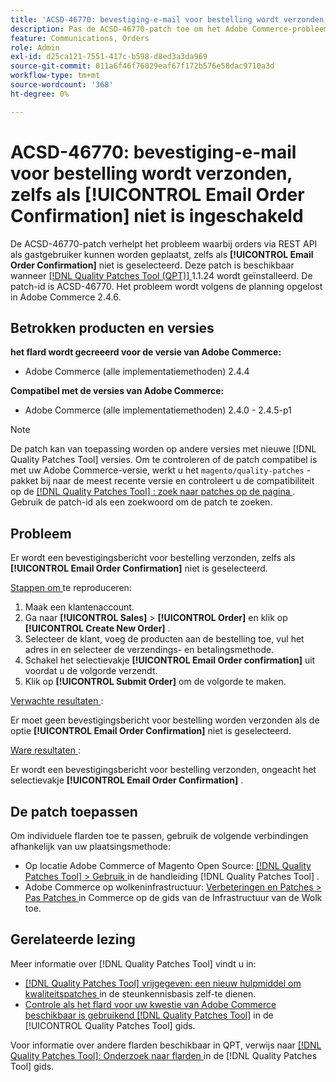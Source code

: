 ```yaml
---
title: 'ACSD-46770: bevestiging-e-mail voor bestelling wordt verzonden, zelfs als [!UICONTROL Email Order Confirmation] niet is ingeschakeld'
description: Pas de ACSD-46770-patch toe om het Adobe Commerce-probleem op te lossen, waarbij e-mails ter bevestiging van de bestelling worden verzonden, zelfs als [!UICONTROL Email Order Confirmation] niet is geselecteerd.
feature: Communications, Orders
role: Admin
exl-id: d25ca121-7551-417c-b598-d8ed3a3da969
source-git-commit: 011a6f46f76029eaf67f172b576e58dac9710a3d
workflow-type: tm+mt
source-wordcount: '368'
ht-degree: 0%

---
```


# ACSD-46770: bevestiging-e-mail voor bestelling wordt verzonden, zelfs als **[!UICONTROL Email Order Confirmation]** niet is ingeschakeld

De ACSD-46770-patch verhelpt het probleem waarbij orders via REST API als gastgebruiker kunnen worden geplaatst, zelfs als **[!UICONTROL Email Order Confirmation]** niet is geselecteerd. Deze patch is beschikbaar wanneer [[!DNL Quality Patches Tool (QPT)] ](https://experienceleague.adobe.com/en/docs/commerce-operations/tools/quality-patches-tool/quality-patches-tool-to-self-serve-quality-patches) 1.1.24 wordt geïnstalleerd. De patch-id is ACSD-46770. Het probleem wordt volgens de planning opgelost in Adobe Commerce 2.4.6.

## Betrokken producten en versies

**het flard wordt gecreeerd voor de versie van Adobe Commerce:**

* Adobe Commerce (alle implementatiemethoden) 2.4.4

**Compatibel met de versies van Adobe Commerce:**

* Adobe Commerce (alle implementatiemethoden) 2.4.0 - 2.4.5-p1

>[!NOTE]
>
>De patch kan van toepassing worden op andere versies met nieuwe [!DNL Quality Patches Tool] versies. Om te controleren of de patch compatibel is met uw Adobe Commerce-versie, werkt u het `magento/quality-patches` -pakket bij naar de meest recente versie en controleert u de compatibiliteit op de [[!DNL Quality Patches Tool] : zoek naar patches op de pagina ](https://experienceleague.adobe.com/tools/commerce-quality-patches/index.html) . Gebruik de patch-id als een zoekwoord om de patch te zoeken.

## Probleem

Er wordt een bevestigingsbericht voor bestelling verzonden, zelfs als **[!UICONTROL Email Order Confirmation]** niet is geselecteerd.

<u> Stappen om </u> te reproduceren:

1. Maak een klantenaccount.
1. Ga naar **[!UICONTROL Sales]** > **[!UICONTROL Order]** en klik op **[!UICONTROL Create New Order]** .
1. Selecteer de klant, voeg de producten aan de bestelling toe, vul het adres in en selecteer de verzendings- en betalingsmethode.
1. Schakel het selectievakje **[!UICONTROL Email Order confirmation]** uit voordat u de volgorde verzendt.
1. Klik op **[!UICONTROL Submit Order]** om de volgorde te maken.

<u> Verwachte resultaten </u>:

Er moet geen bevestigingsbericht voor bestelling worden verzonden als de optie **[!UICONTROL Email Order Confirmation]** niet is geselecteerd.

<u> Ware resultaten </u>:

Er wordt een bevestigingsbericht voor bestelling verzonden, ongeacht het selectievakje **[!UICONTROL Email Order Confirmation]** .

## De patch toepassen

Om individuele flarden toe te passen, gebruik de volgende verbindingen afhankelijk van uw plaatsingsmethode:

* Op locatie Adobe Commerce of Magento Open Source: [[!DNL Quality Patches Tool] > Gebruik ](/help/tools/quality-patches-tool/usage.md) in de handleiding [!DNL Quality Patches Tool] .
* Adobe Commerce op wolkeninfrastructuur: [ Verbeteringen en Patches > Pas Patches ](https://experienceleague.adobe.com/docs/commerce-cloud-service/user-guide/develop/upgrade/apply-patches.html) in Commerce op de gids van de Infrastructuur van de Wolk toe.

## Gerelateerde lezing

Meer informatie over [!DNL Quality Patches Tool] vindt u in:

* [[!DNL Quality Patches Tool]  vrijgegeven: een nieuw hulpmiddel om kwaliteitspatches ](https://experienceleague.adobe.com/en/docs/commerce-operations/tools/quality-patches-tool/quality-patches-tool-to-self-serve-quality-patches) in de steunkennisbasis zelf-te dienen.
* [ Controle als het flard voor uw kwestie van Adobe Commerce beschikbaar is gebruikend  [!DNL Quality Patches Tool]](/help/tools/quality-patches-tool/patches-available-in-qpt/check-patch-for-magento-issue-with-magento-quality-patches.md) in de [!UICONTROL Quality Patches Tool] gids.


Voor informatie over andere flarden beschikbaar in QPT, verwijs naar [[!DNL Quality Patches Tool]: Onderzoek naar flarden ](https://experienceleague.adobe.com/tools/commerce-quality-patches/index.html) in de [!DNL Quality Patches Tool] gids.
